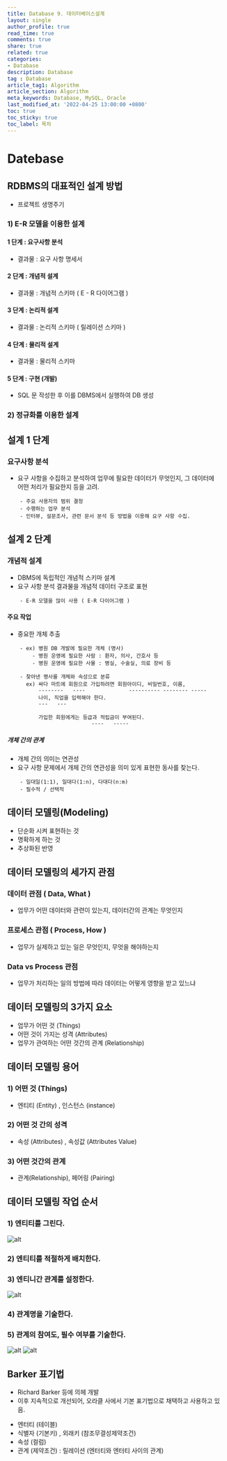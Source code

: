 ```yaml
---
title: Database 9. 데이터베이스설계
layout: single
author_profile: true
read_time: true
comments: true
share: true
related: true
categories:
- Database
description: Database
tag : Database
article_tag1: Algorithm
article_section: Algorithm
meta_keywords: Database, MySQL, Oracle
last_modified_at: '2022-04-25 13:00:00 +0800'
toc: true
toc_sticky: true
toc_label: 목차
---
```


Datebase
============

## RDBMS의 대표적인 설계 방법 

* 프로젝트 생명주기

### 1) E-R 모델을 이용한 설계

#### 1 단계 : 요구사항 분석

* 결과물 : 요구 사항 명세서

#### 2 단계 : 개념적 설계 

* 결과물 : 개념적 스키마 ( E - R 다이어그램 )

#### 3 단계 : 논리적 설계

* 결과물 : 논리적 스키마 ( 릴레이션 스키마 ) 

#### 4 단계 : 물리적 설계

* 결과물 : 물리적 스키마

#### 5 단계 : 구현 (개발)

* SQL 문 작성한 후 이를 DBMS에서 실행하여 DB 생성

### 2) 정규화를 이용한 설계

## 설계 1 단계 

### 요구사항 분석

* 요구 사항을 수집하고 분석하여 업무에 필요한 데이터가 무엇인지, 그 데이터에  
  어떤 처리가 필요한지 등을 고려.

```
    - 주요 사용자의 범위 결정
    - 수행하는 업무 분석
    - 인터뷰, 설문조사, 관련 문서 분석 등 방법을 이용해 요구 사항 수집.
```

## 설계 2 단계

### 개념적 설계

* DBMS에 독립적인 개념적 스키마 설계
* 요구 사항 분석 결과물을 개념적 데이터 구조로 표현

```
    - E-R 모델을 많이 사용 ( E-R 다이어그램 )
```

#### 주요 작업
* 중요한 개체 추출 

```
    - ex) 병원 DB 개발에 필요한 개체 (명사)
        - 병원 운영에 필요한 사람 : 환자, 의사, 간호사 등
        - 병원 운영에 필요한 사물 : 병실, 수술실, 의료 장비 등

    - 찾아낸 명사를 개체와 속성으로 분류
      ex) 싸다 마트에 회원으로 가입하려면 회원아이디, 비밀번호, 이름,
          --------   ----              ---------- -------- -----
          나이, 직업을 입력해야 한다.
          ---   --- 

          가입한 회원에게는 등급과 적립금이 부여된다.
                           ----   -----    
```

##### 개체 간의 관계

* 개체 간의 의미는 연관성
* 요구 사항 문제에서 개체 간의 연관성을 의미 있게 표현한 동사를 찾는다.

```
    - 일대일(1:1), 일대다(1:n), 다대다(n:m)
    - 필수적 / 선택적
```







## 데이터 모델링(Modeling)

* 단순화 시켜 표현하는 것
* 명확하게 하는 것
* 추상화된 반영

## 데이터 모델링의 세가지 관점

### 데이터 관점 ( Data, What )

* 업무가 어떤 데이터와 관련이 있는지, 데이터간의 관계는 무엇인지 

### 프로세스 관점 ( Process, How )

* 업무가 실제하고 있는 일은 무엇인지, 무엇을 해야하는지

### Data vs Process 관점

* 업무가 처리하는 일의 방법에 따라 데이터는 어떻게 영향을 받고 있느냐

## 데이터 모델링의 3가지 요소

* 업무가 어떤 것 (Things)
* 어떤 것이 가지는 성격 (Attributes)
* 업무가 관여하는 어떤 것간의 관계 (Relationship)

## 데이터 모델링 용어

### 1) 어떤 것 (Things)

* 엔티티 (Entity) , 인스턴스 (instance)

### 2) 어떤 것 간의 성격

* 속성 (Attributes) , 속성값 (Attributes Value)

### 3) 어떤 것간의 관계 

* 관계(Relationship), 페어링 (Pairing)

## 데이터 모델링 작업 순서

### 1) 엔티티를 그린다.

![alt](/assets/images/post/Database/sql/48.png)


### 2) 엔티티를 적절하게 배치한다.

### 3) 엔티니간 관계를 설정한다.

![alt](/assets/images/post/Database/sql/49.png)

### 4) 관계명을 기술한다.
### 5) 관계의 참여도, 필수 여부를 기술한다.

![alt](/assets/images/post/Database/sql/50.png)
![alt](/assets/images/post/Database/sql/51.png)


## Barker 표기법

* Richard Barker 등에 의헤 개발 
* 이후 지속적으로 개선되어, 오라클 사에서 기본 표기법으로 채택하고 사용하고 있음.

- 엔터티 (테이블)
- 식별자 (기본키) , 외래키 (참조무결성제약조건)
- 속성 (컬럼)
- 관계 (제약조건) : 릴레이션 (엔터티와 엔터티 사이의 관계)